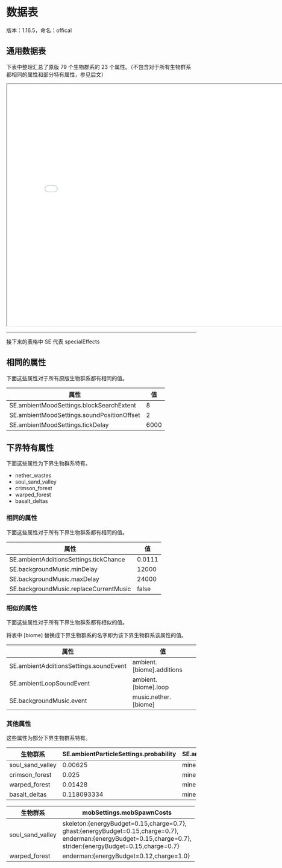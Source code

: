 # 数据表

版本：1.16.5，命名：offical

## 通用数据表

下表中整理汇总了原版 79 个生物群系的 23 个属性。（不包含对于所有生物群系都相同的属性和部分特有属性，参见后文）

<iframe src="../resources/data.htm" width=800 height=640></iframe>

-----

接下来的表格中 SE 代表 specialEffects

## 相同的属性

下面这些属性对于所有原版生物群系都有相同的值。

| 属性                                       | 值   |
| ------------------------------------------ | ---- |
| SE.ambientMoodSettings.blockSearchExtent   | 8    |
| SE.ambientMoodSettings.soundPositionOffset | 2    |
| SE.ambientMoodSettings.tickDelay           | 6000 |

## 下界特有属性

下面这些属性为下界生物群系特有。

 - nether_wastes 
 - soul_sand_valley
 - crimson_forest
 - warped_forest 
 - basalt_deltas 

### 相同的属性

下面这些属性对于所有下界生物群系都有相同的值。

| 属性                                   | 值     |
| -------------------------------------- | ------ |
| SE.ambientAdditionsSettings.tickChance | 0.0111 |
| SE.backgroundMusic.minDelay            | 12000  |
| SE.backgroundMusic.maxDelay            | 24000  |
| SE.backgroundMusic.replaceCurrentMusic | false  |

### 相似的属性

下面这些属性对于所有下界生物群系都有相似的值。

将表中 \[biome] 替换成下界生物群系的名字即为该下界生物群系该属性的值。

| 属性                                   | 值                         |
| -------------------------------------- | -------------------------- |
| SE.ambientAdditionsSettings.soundEvent | ambient.\[biome].additions |
| SE.ambientLoopSoundEvent               | ambient.\[biome].loop      |
| SE.backgroundMusic.event               | music.nether.\[biome]      |

### 其他属性

这些属性为部分下界生物群系特有。

| 生物群系         | SE.ambientParticleSettings.probability | SE.ambientParticleSettings.options |
| ---------------- | -------------------------------------- | ---------------------------------- |
| soul_sand_valley | 0.00625                                | minecraft:ash                      |
| crimson_forest   | 0.025                                  | minecraft:crimson_spore            |
| warped_forest    | 0.01428                                | minecraft:warped_spore             |
| basalt_deltas    | 0.118093334                            | minecraft:white_ash                |


| 生物群系         | mobSettings.mobSpawnCosts                                    |
| ---------------- | ------------------------------------------------------------ |
| soul_sand_valley | skeleton:{energyBudget=0.15,charge=0.7},  <br/>ghast:{energyBudget=0.15,charge=0.7},  <br/>enderman:{energyBudget=0.15,charge=0.7},  <br/>strider:{energyBudget=0.15,charge=0.7} |
| warped_forest    | enderman:{energyBudget=0.12,charge=1.0}                      |
